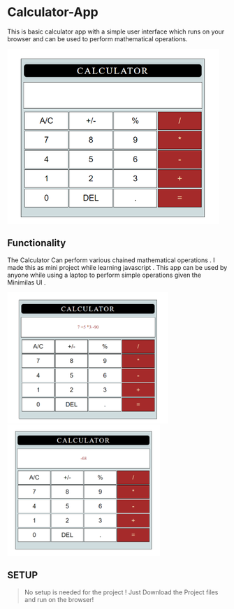 # Calculator-App
This is basic calculator app with a simple user interface which runs on your browser and can be used to perform mathematical operations.


<img src = "Images/main1.PNG" height="400px">

## Functionality

The Calculator Can perform various chained mathematical operations . I made this as mini project while learning javascript . This app can be used by anyone while using a laptop to perform simple operations given the Minimilas UI .

<img src = "/Images/calc1.PNG" height="300px" >
<img src = "/Images/calc1_2.PNG" height="300px">

## SETUP
>No setup is needed for the project ! Just Download the Project files and run on the browser!

